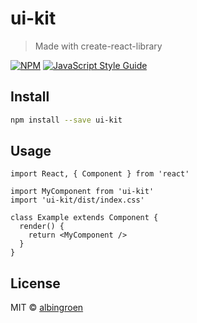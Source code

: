 # ui-kit

> Made with create-react-library

[![NPM](https://img.shields.io/npm/v/ui-kit.svg)](https://www.npmjs.com/package/ui-kit) [![JavaScript Style Guide](https://img.shields.io/badge/code_style-standard-brightgreen.svg)](https://standardjs.com)

## Install

```bash
npm install --save ui-kit
```

## Usage

```tsx
import React, { Component } from 'react'

import MyComponent from 'ui-kit'
import 'ui-kit/dist/index.css'

class Example extends Component {
  render() {
    return <MyComponent />
  }
}
```

## License

MIT © [albingroen](https://github.com/albingroen)
